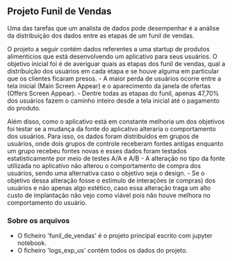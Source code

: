 ## Projeto Funil de Vendas

Uma das tarefas que um analista de dados pode desempenhar é a análise da distribuição dos dados entre as etapas de um funil de vendas. 

O projeto a seguir contém dados referentes a uma startup de produtos alimenticios que está desenvolvendo um aplicativo para seus usuários. O objetivo inicial foi é de averiguar quais as etapas dos funil de vendas, qual a distribuição dos usuários em cada etapa e se houve alguma em particular que os clientes ficaram presos.
	- A maior perda de usuários ocorre entre a tela inicial (Main Screen Appear) e o aparecimento da janela de ofertas (Offers Screen Appear).
    - Dentre todas as etapas do funil, apenas 47,70% dos usuários fazem o caminho inteiro desde a tela inicial até o pagamento do produto.

Além disso, como o aplicativo está em constante melhoria um dos objetivos foi testar se a mudança da fonte do aplicativo alteraria o comportamento dos usuários. Para isso, os dados foram distribuidos em grupos de usuários, onde dois grupos de controle receberam fontes antigas enquanto um grupo recebeu fontes novas e esses dados foram testados estatisticamente por meio de testes A/A e A/B 
	- A alteração no tipo da fonte utilizada no aplicativo não alterou o comportamento de compra dos usuários, sendo uma alternativa caso o objetivo seja o design. 
	- Se o objetivo dessa alteração fosse o estimulo de interações (e compras) dos usuários e não apenas algo estético, caso essa alteração traga um alto custo de implantação não vejo como viável pois não houve melhora no comportamento do usuário.


### Sobre os arquivos
 - O ficheiro 'funil_de_vendas' é o projeto principal escrito com jupyter notebook.
 - O ficheiro 'logs_exp_us' contém todos os dados do projeto.


